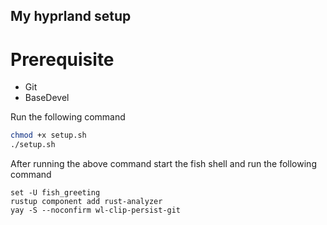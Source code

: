 ## My hyprland setup

# Prerequisite
  - Git
  - BaseDevel

Run the following command
```bash
chmod +x setup.sh
./setup.sh
```

After running the above command start the fish shell and run the following command

```fish
set -U fish_greeting
rustup component add rust-analyzer
yay -S --noconfirm wl-clip-persist-git
```

